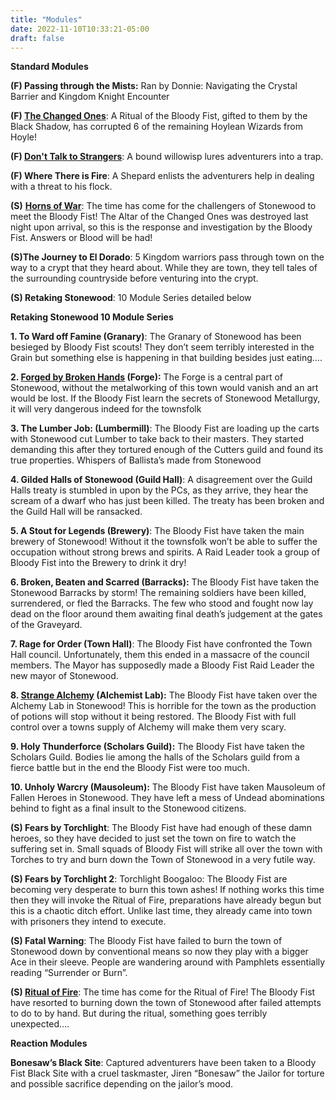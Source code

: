 ```yaml
---
title: "Modules"
date: 2022-11-10T10:33:21-05:00
draft: false
---
```


**Standard Modules** 

**(F) Passing through the Mists:** Ran by Donnie: Navigating the Crystal Barrier and Kingdom Knight Encounter

**(F) [The Changed Ones](https://snazzy-marshmallow-9e25ed.netlify.app/modules/the_changed_ones/)**: A Ritual of the Bloody Fist, gifted to them by the Black Shadow, has corrupted 6 of the remaining Hoylean Wizards from Hoyle!

**(F) [Don't Talk to Strangers](https://snazzy-marshmallow-9e25ed.netlify.app/modules/dont_talk+to_strangers/)**: A bound willowisp lures adventurers into a trap.

**(F) Where There is Fire**: A Shepard enlists the adventurers help in dealing with a threat to his flock. 

**(S)** **[Horns of War](https://snazzy-marshmallow-9e25ed.netlify.app/modules/horns_of_war/)**: The time has come for the challengers of Stonewood to meet the Bloody Fist! The Altar of the Changed Ones was destroyed last night upon arrival, so this is the response and investigation by the Bloody Fist. Answers or Blood will be had!

**(S)The Journey to El Dorado**: 5 Kingdom warriors pass through town on the way to a crypt that they heard about. While they are town, they tell tales of the surrounding countryside before venturing into the crypt.

**(S) Retaking Stonewood**: 10 Module Series detailed below

**Retaking Stonewood 10 Module Series**

**1. To Ward off Famine (Granary)**: The Granary of Stonewood has been besieged by Bloody Fist scouts! They don’t seem terribly interested in the Grain but something else is happening in that building besides just eating….

**2. [Forged by Broken Hands](https://snazzy-marshmallow-9e25ed.netlify.app/modules/forged_by_broken_hands/) (Forge):** The Forge is a central part of Stonewood, without the metalworking of this town would vanish and an art would be lost. If the Bloody Fist learn the secrets of Stonewood Metallurgy, it will very dangerous indeed for the townsfolk

**3. The Lumber Job: (Lumbermill)**: The Bloody Fist are loading up the carts with Stonewood cut Lumber to take back to their masters. They started demanding this after they tortured enough of the Cutters guild and found its true properties. Whispers of Ballista’s made from Stonewood

**4. Gilded Halls of Stonewood (Guild Hall)**: A disagreement over the Guild Halls treaty is stumbled in upon by the PCs, as they arrive, they hear the scream of a dwarf who has just been killed. The treaty has been broken and the Guild Hall will be ransacked.

**5. A Stout for Legends (Brewery)**: The Bloody Fist have taken the main brewery of Stonewood! Without it the townsfolk won’t be able to suffer the occupation without strong brews and spirits. A Raid Leader took a group of Bloody Fist into the Brewery to drink it dry!

**6. Broken, Beaten and Scarred (Barracks):** The Bloody Fist have taken the Stonewood Barracks by storm! The remaining soldiers have been killed, surrendered, or fled the Barracks. The few who stood and fought now lay dead on the floor around them awaiting final death’s judgement at the gates of the Graveyard.

**7. Rage for Order (Town Hall)**: The Bloody Fist have confronted the Town Hall council. Unfortunately, them this ended in a massacre of the council members. The Mayor has supposedly made a Bloody Fist Raid Leader the new mayor of Stonewood.

**8. [Strange Alchemy](https://snazzy-marshmallow-9e25ed.netlify.app/modules/strange_alchemy/) (Alchemist Lab):** The Bloody Fist have taken over the Alchemy Lab in Stonewood! This is horrible for the town as the production of potions will stop without it being restored. The Bloody Fist with full control over a towns supply of Alchemy will make them very scary.

**9. Holy Thunderforce (Scholars Guild):** The Bloody Fist have taken the Scholars Guild. Bodies lie among the halls of the Scholars guild from a fierce battle but in the end the Bloody Fist were too much.

**10. Unholy Warcry (Mausoleum):** The Bloody Fist have taken Mausoleum of Fallen Heroes in Stonewood. They have left a mess of Undead abominations behind to fight as a final insult to the Stonewood citizens.

**(S) Fears by Torchlight**: The Bloody Fist have had enough of these damn heroes, so they have decided to just set the town on fire to watch the suffering set in. Small squads of Bloody Fist will strike all over the town with Torches to try and burn down the Town of Stonewood in a very futile way.

**(S) Fears by Torchlight 2**: Torchlight Boogaloo: The Bloody Fist are becoming very desperate to burn this town ashes! If nothing works this time then they will invoke the Ritual of Fire, preparations have already begun but this is a chaotic ditch effort. Unlike last time, they already came into town with prisoners they intend to execute.

**(S) Fatal Warning**: The Bloody Fist have failed to burn the town of Stonewood down by conventional means so now they play with a bigger Ace in their sleeve. People are wandering around with Pamphlets essentially reading “Surrender or Burn”.

**(S) [Ritual of Fire](https://snazzy-marshmallow-9e25ed.netlify.app/modules/ritual_of_fire/)**: The time has come for the Ritual of Fire! The Bloody Fist have resorted to burning down the town of Stonewood after failed attempts to do to by hand. But during the ritual, something goes terribly unexpected….

**Reaction Modules**

**Bonesaw’s Black Site**: Captured adventurers have been taken to a Bloody Fist Black Site with a cruel taskmaster, Jiren “Bonesaw” the Jailor for torture and possible sacrifice depending on the jailor’s mood.

